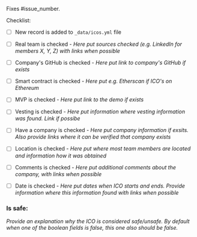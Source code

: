 Fixes #issue_number.

Checklist:
- [ ] New record is added to `_data/icos.yml` file
- [ ] Real team is checked - *Here put sources checked (e.g. LinkedIn for members X, Y, Z) with links when possible*
- [ ] Company's GitHub is checked - *Here put link to company's GitHub if exists*
- [ ] Smart contract is checked - *Here put e.g. Etherscan if ICO's on Ethereum*
- [ ] MVP is checked - *Here put link to the demo if exists*
- [ ] Vesting is checked - *Here put information where vesting information was found. Link if possibe*
- [ ] Have a company is checked - *Here put company information if exsits. Also provide links where it can be verified that company exists*
- [ ] Location is checked - *Here put where most team members are located and information how it was obtained*
- [ ] Comments is checked - *Here put additional comments about the company, with links when possible*
- [ ] Date is checked - *Here put dates when ICO starts and ends. Provide information where this information found with links when possible*


### Is safe:
*Provide an explanation why the ICO is considered safe/unsafe. By default when one of the boolean fields is false, this one also should be false.* 
